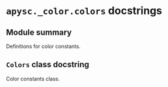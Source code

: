 # `apysc._color.colors` docstrings

## Module summary

Definitions for color constants.

## `Colors` class docstring

Color constants class.